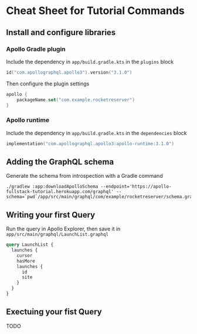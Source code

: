 # Cheat Sheet for Tutorial Commands


## Install and configure libraries

### Apollo Gradle plugin

Include the dependency in `app/build.gradle.kts` in the `plugins` block
```kts
id("com.apollographql.apollo3").version("3.1.0")
```

Then configure the plugin settings

```kts
apollo {
    packageName.set("com.example.rocketreserver")
}
```

### Apollo runtime

Include the dependency in `app/build.gradle.kts` in the `dependencies` block
```kts
implementation("com.apollographql.apollo3:apollo-runtime:3.1.0")
```

## Adding the GraphQL schema

Generate the schema from introspection with a Gradle command

```shell
./gradlew :app:downloadApolloSchema --endpoint='https://apollo-fullstack-tutorial.herokuapp.com/graphql' --schema=`pwd`/app/src/main/graphql/com/example/rocketreserver/schema.graphqls
```

## Writing your first Query
Run the query in Apollo Explorer, then save it in `app/src/main/graphql/LaunchList.graphql`
```graphql
query LaunchList {
  launches {
    cursor
    hasMore
    launches {
      id
      site
    }
  }
}
```

## Exectuing your fist Query

TODO

